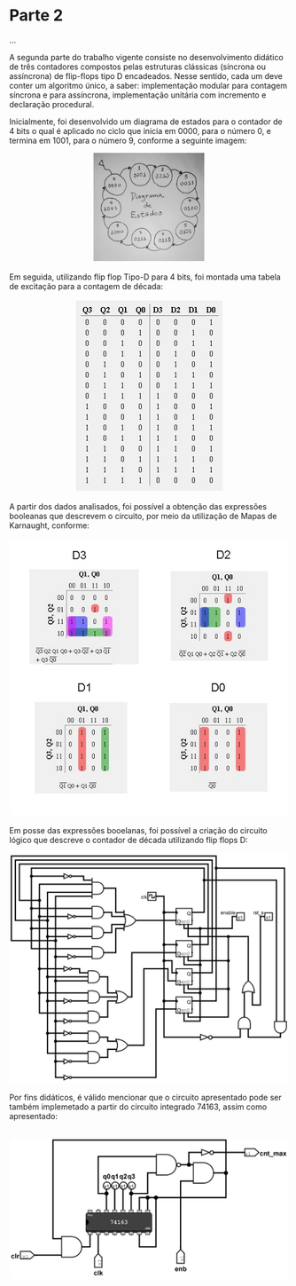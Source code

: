 # Parte 2
 ...

 A segunda parte do trabalho vigente consiste no desenvolvimento didático de três contadores compostos pelas estruturas clássicas (síncrona ou assíncrona) de flip-flops tipo D encadeados. Nesse sentido, cada um deve conter um algoritmo único, a saber: implementação modular para contagem síncrona e para assíncrona, implementação unitária com incremento e declaração procedural. <br> 

Inicialmente, foi desenvolvido um diagrama de estados para o contador de 4 bits o qual é aplicado no ciclo que inicia em 0000, para o número 0, e termina em 1001, para o número 9, conforme a seguinte imagem:<br>

<div align ="center">
    <img src ="img/Diagrama.jpeg" width="200px" alt="Diagrama-de-Estado">
</div>

<br>
Em seguida, utilizando flip flop Tipo-D para 4 bits, foi montada uma tabela de excitação para a contagem de década: <br><br>

<div align ="center">
    <img src ="img/tabelav.jpeg" style="max-width: 200%;" alt="tabelav">
</div>

<br>
A partir dos dados analisados, foi possível a obtenção das expressões booleanas que descrevem o circuito, por meio da utilização de Mapas de Karnaught, conforme: <br><br>

<div align ="center">
    <img src ="img/mapa_k.jpeg" style="max-width: 100%;" alt="mapa-k">
</div>

<br>
Em posse das expressões booelanas, foi possível a criação do circuito lógico que descreve o contador de década utilizando flip flops D: <br> <br>
<div align ="center">
    <img src ="img/Circ3.jpeg" style="max-width: 100%;" alt="Circuito-1">
</div>

Por fins didáticos, é válido mencionar que o circuito apresentado pode ser também implemetado a partir do circuito integrado 74163, assim como apresentado: <br> <br>
<div align ="center">
    <img src ="img/Circ1.jpeg" style="max-width: 100%;" alt="Circuito-3">
</div>
